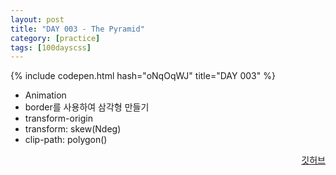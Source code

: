 ```yaml
---
layout: post
title: "DAY 003 - The Pyramid"
category: [practice]
tags: [100dayscss]
---
```


{% include codepen.html hash="oNqOqWJ" title="DAY 003" %}

- Animation
- border를 사용하여 삼각형 만들기
- transform-origin
- transform: skew(Ndeg)
- clip-path: polygon()

<p align="right">
  <a href="https://github.com/mnmn092631/100daysCSS/tree/main/DAY%20003%20-%20The%20Pyramid" title="깃허브">깃허브</a>
</p>
